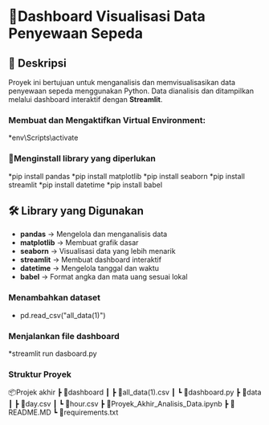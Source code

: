 # 🚀Dashboard Visualisasi Data Penyewaan Sepeda

## 📌 Deskripsi
Proyek ini bertujuan untuk menganalisis dan memvisualisasikan data penyewaan sepeda menggunakan Python. Data dianalisis dan ditampilkan melalui dashboard interaktif dengan **Streamlit**.

### Membuat dan Mengaktifkan Virtual Environment:
*env\Scripts\activate

### 🔧Menginstall library yang diperlukan
*pip install pandas
*pip install matplotlib
*pip install seaborn
*pip install streamlit
*pip install datetime
*pip install babel

## 🛠️ Library yang Digunakan
- **pandas** → Mengelola dan menganalisis data
- **matplotlib** → Membuat grafik dasar
- **seaborn** → Visualisasi data yang lebih menarik
- **streamlit** → Membuat dashboard interaktif
- **datetime** → Mengelola tanggal dan waktu
- **babel** → Format angka dan mata uang sesuai lokal

### Menambahkan dataset
- pd.read_csv("all_data(1)")

### Menjalankan file dashboard
*streamlit run dasboard.py

### Struktur Proyek
📦Projek akhir
 ┣ 📂dashboard
 ┃ ┣ 📜all_data(1).csv
 ┃ ┗ 📜dashboard.py
 ┣ 📂data
 ┃ ┣ 📜day.csv
 ┃ ┗ 📜hour.csv
 ┣ 📜Proyek_Akhir_Analisis_Data.ipynb
 ┣ 📜README.MD
 ┗ 📜requirements.txt